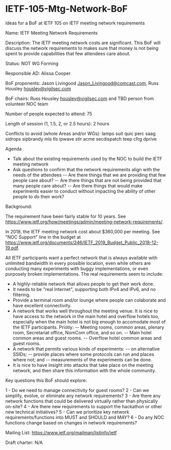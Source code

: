 # IETF-105-Mtg-Network-BoF
Ideas for a BoF at IETF 105 on IETF meeting network requirements

Name: IETF Meeting Network Requirements

Description: The IETF meeting network costs are significant. This BoF will discuss the network requirements to makes sure that money is not being spent to provide capabilities that few attendees care about.

Status: NOT WG Forming 

Responsible AD: Alissa Cooper 

BoF proponents: Jason Livingood <Jason_Livingood@comcast.com>, Russ Housley <housley@vigilsec.com>

BoF chairs: Russ Housley <housley@vigilsec.com> and TBD person from volunteer NOC team

Number of people expected to attend: 75

Length of session (1, 1.5, 2, or 2.5 hours): 2 hours 

Conflicts to avoid (whole Areas and/or WGs): lamps suit quic perc saag sidrops sipbrandy mls tls ipwave stir acme secdispatch teep cfrg dprive

Agenda

- Talk about the existing requirements used by the NOC to build the IETF meeting network
- Ask questions to confirm that the network requirements align with the needs of the attendees
  -- Are there things that we are providing that few people care about?
  -- Are there things that are not being provided that many people care about?
  -- Are there things that would make experiments easier to conduct without impacting the ability of other people to do their work?

Background:

The requirement have been fairly stable for 10 years.  See https://www.ietf.org/how/meetings/admin/meeting-network-requirements/.

In 2018, the IETF meeting network cost about $360,000 per meeting.  See "NOC Support" line in the budget at https://www.ietf.org/documents/246/IETF_2019_Budget_Public_2018-12-19.pdf.

All IETF participants want a perfect network that is always available with unlimited bandwidth in every possible location, even while others are conducting many experiments with buggy implementations, or even purposely broken implementations.  The real requirements seem to include:

- A highly-reliable network that allows people to get their work done.
- It needs to be "real Internet", supporting both IPv4 and IPv6, and no filtering.
- Provide a terminal room and/or lounge where people can colaborate and have excellent connectivity.
- A network that works well throughout the meeting venue. It is nice to have access to the network in the main hotel and overflow hotels too, especially when the main hotel is not big enough to accomodate most of the IETF participants.  Priotiy:
  -- Meeting rooms, common areas, plenary room, Secretariat office, NomCom office, and so on.
  -- Main hotel common areas and guest rooms.
  -- Overflow hotel common areas and guest rooms.
- A network that permits various kinds of experiments:
  -- on alternative SSIDs;
  -- provide places where some protocols can run and places where not; and
  -- measurements of the experiments can be done.
- It is nice to have insight into attacks that take place on the meeting network, and then share this information with the whole community.

Key questions this BoF should explore:

1 - Do we need to manage connectivity for guest rooms? 
2 - Can we simplify, evolve, or eliminate any network requirements? 
3 - Are there any network functions that could be delivered virtually rather than physically on-site?
4 - Are there new requirements to support the hackathon or other new technical initiatives?
5 - Can we prioritize key network requirements/functions into MUST and SHOULD and MAY?
6 - Do any NOC functions change based on changes in network requirements?

Mailing List: https://www.ietf.org/mailman/listinfo/ietf

Draft charter: N/A
